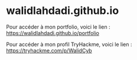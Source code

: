 # walidlahdadi.github.io

Pour accéder à mon portfolio, voici le lien : https://walidlahdadi.github.io/portfolio

Pour accéder à mon profil TryHackme, voici le lien : https://tryhackme.com/p/WalidCyb

